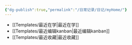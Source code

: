 ```yaml
---
{"dg-publish":true,"permalink":"/日常记录/日记/myHome/"}
---
```



- [[Templates/最近在学\|最近在学]]
- [[Templates/最近编辑kanban\|最近编辑kanban]]
- [[Templates/最近收藏\|最近收藏]]